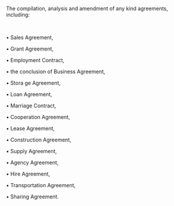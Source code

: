 The compilation, analysis and amendment of any kind agreements, including:

<br/>

• Sales Agreement,

• Grant Agreement,

• Employment Contract,

• the conclusion of Business Agreement,

• Stora ge Agreement,

• Loan Agreement,

• Marriage Contract,

• Cooperation Agreement,

• Lease Agreement,

• Construction Agreement,

• Supply Agreement,

• Agency Agreement,

• Hire Agreement,

• Transportation Agreement,

• Sharing Agreement.
